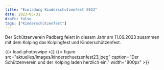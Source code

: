 ```yaml
---
title: "Einladung Kinderschützenfest 2023"
date: 2023-05-31
draft: false
tags: ["Kinderschützenfest"]
---
```


Der Schützenverein Padberg feiert in diesem Jahr am 11.06.2023 zusammen mit dem Kolping das Kolpingfest und Kinderschützenfest.

{{< load-photoswipe >}}
{{< figure src="aktuelles/images/kinderschuetzenfest23.jpeg" caption="Der Schützenverein und der Kolping laden herzlich ein." width="800px" >}}